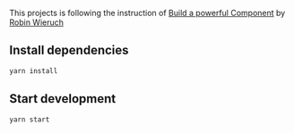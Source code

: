 This projects is following the instruction of [Build a powerful Component](https://www.robinwieruch.de/react-paginated-list/) by [Robin Wieruch](https://github.com/rwieruch)

## Install dependencies

```sh
yarn install 
```

## Start development 

```sh
yarn start
```